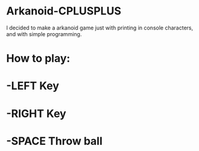 # Arkanoid-CPLUSPLUS
I decided to make a arkanoid game just with printing in console characters, and with simple programming.
# How to play:
# -LEFT Key
# -RIGHT Key
# -SPACE Throw ball
